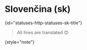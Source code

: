 # Slovenčina (sk)
{id="statuses-http-statuses-sk-title"}


> All lines are translated 😊
>
{style="note"}
